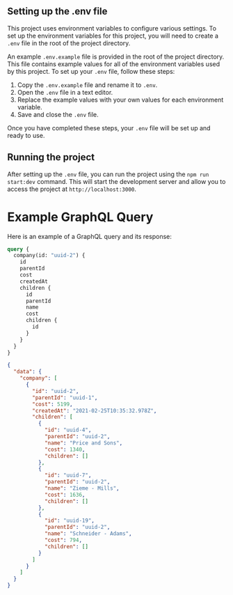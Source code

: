 ## Setting up the .env file

This project uses environment variables to configure various settings. To set up the environment variables for this project, you will need to create a `.env` file in the root of the project directory.

An example `.env.example` file is provided in the root of the project directory. This file contains example values for all of the environment variables used by this project. To set up your `.env` file, follow these steps:

1. Copy the `.env.example` file and rename it to `.env`.
2. Open the `.env` file in a text editor.
3. Replace the example values with your own values for each environment variable.
4. Save and close the `.env` file.

Once you have completed these steps, your `.env` file will be set up and ready to use.

## Running the project

After setting up the `.env` file, you can run the project using the `npm run start:dev` command. This will start the development server and allow you to access the project at `http://localhost:3000`.

# Example GraphQL Query

Here is an example of a GraphQL query and its response:

```graphql
query {
  company(id: "uuid-2") {
    id
    parentId
    cost
    createdAt
    children {
      id
      parentId
      name
      cost
      children {
        id
      }
    }
  }
}
```

```json
{
  "data": {
    "company": [
      {
        "id": "uuid-2",
        "parentId": "uuid-1",
        "cost": 5199,
        "createdAt": "2021-02-25T10:35:32.978Z",
        "children": [
          {
            "id": "uuid-4",
            "parentId": "uuid-2",
            "name": "Price and Sons",
            "cost": 1340,
            "children": []
          },
          {
            "id": "uuid-7",
            "parentId": "uuid-2",
            "name": "Zieme - Mills",
            "cost": 1636,
            "children": []
          },
          {
            "id": "uuid-19",
            "parentId": "uuid-2",
            "name": "Schneider - Adams",
            "cost": 794,
            "children": []
          }
        ]
      }
    ]
  }
}
```
